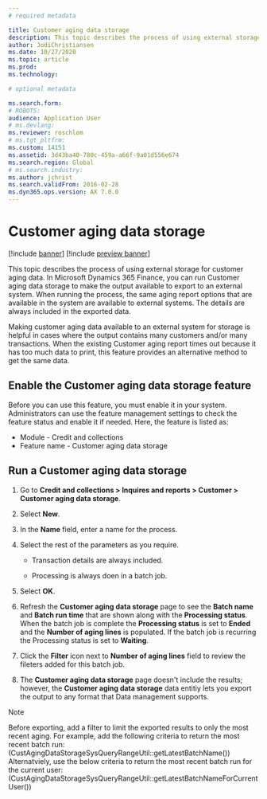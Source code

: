 ```yaml
---
# required metadata

title: Customer aging data storage
description: This topic describes the process of using external storage for customer aging data. You can run Customer aging data storage to make the output available to export to an external system.
author: JodiChristiansen
ms.date: 10/27/2020
ms.topic: article
ms.prod: 
ms.technology: 

# optional metadata

ms.search.form: 
# ROBOTS: 
audience: Application User
# ms.devlang: 
ms.reviewer: roschlom
# ms.tgt_pltfrm: 
ms.custom: 14151
ms.assetid: 3d43ba40-780c-459a-a66f-9a01d556e674
ms.search.region: Global
# ms.search.industry: 
ms.author: jchrist
ms.search.validFrom: 2016-02-28
ms.dyn365.ops.version: AX 7.0.0
---
```


# Customer aging data storage 

[!include [banner](../includes/banner.md)]
[!include [preview banner](../includes/preview-banner.md)]

This topic describes the process of using external storage for customer aging data. In Microsoft Dynamics 365 Finance, you can run Customer aging data storage to make the output available to export to an external system. When running the process, the same aging report options that are available in the system are available to external systems. The details are always included in the exported data.

Making customer aging data available to an external system for storage is helpful in cases where the output contains many customers and/or many transactions. When the existing Customer aging report times out because it has too much data to print, this feature provides an alternative method to get the same data. 

## Enable the Customer aging data storage feature

Before you can use this feature, you must enable it in your system. Administrators can use the feature management settings to check the feature status and enable it if needed. Here, the feature is listed as:

- Module - Credit and collections
- Feature name - Customer aging data storage

## Run a Customer aging data storage
1. Go to **Credit and collections > Inquires and reports > Customer > Customer aging data storage**.
2. Select **New**.
3. In the **Name** field, enter a name for the process.
4. Select the rest of the parameters as you require. 

   - Transaction details are always included. 

   - Processing is always doen in a batch job. 

5. Select **OK**. 
6. Refresh the **Customer aging data storage** page to see the **Batch name** and **Batch run time** that are shown along with the **Processing status**. When the batch job is complete the **Processing status** is set to **Ended** and the **Number of aging lines** is populated. If the batch job is recurring the Processing status is set to **Waiting**.
7. Click the **Filter** icon next to **Number of aging lines** field to review the fileters added for this batch job.
8. The **Customer aging data storage** page doesn't include the results; however, the **Customer aging data storage** data entitiy lets you export the output to any format that Data management supports. 

> [!NOTE]
> Before exporting, add a filter to limit the exported results to only the most recent aging. For example, add the following criteria to return the most recent batch run:<br> (CustAgingDataStorageSysQueryRangeUtil::getLatestBatchName())<br>
Alternatviely, use the below criteria to return the most recent batch run for the current user:<br>
(CustAgingDataStorageSysQueryRangeUtil::getLatestBatchNameForCurrentUser())
